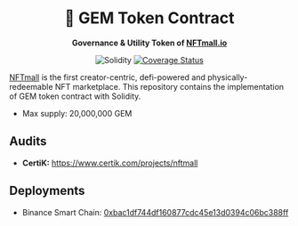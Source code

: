 <div align="center">
  <h1>
    💎 GEM Token Contract
  </h1>

  <p>
    <strong>Governance & Utility Token of <a href="https://NFTmall.io" target="_blank">NFTmall.io</a></strong>

![Solidity](https://img.shields.io/badge/language-solidity-orange.svg?longCache=true&style=popout-square)
[![Coverage Status](https://coveralls.io/repos/github/NFTmall/token-contract/badge.svg?branch=main)](https://coveralls.io/github/NFTmall/token-contract?branch=main)

  </p>
</div>

[NFTmall](https://nftmall.io) is the first creator-centric, defi-powered and physically-redeemable NFT marketplace. This repository contains the implementation of GEM token contract with Solidity.

- Max supply: 20,000,000 GEM

## Audits
- **CertiK:** https://www.certik.com/projects/nftmall

## Deployments
- Binance Smart Chain: [0xbac1df744df160877cdc45e13d0394c06bc388ff](https://bscscan.com/address/0xbac1df744df160877cdc45e13d0394c06bc388ff#code)


